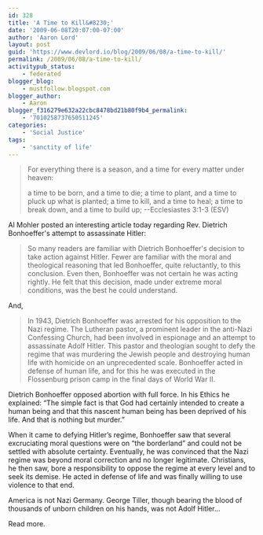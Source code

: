 ```yaml
---
id: 328
title: 'A Time to Kill&#8230;'
date: '2009-06-08T20:07:00-07:00'
author: 'Aaron Lord'
layout: post
guid: 'https://www.devlord.io/blog/2009/06/08/a-time-to-kill/'
permalink: /2009/06/08/a-time-to-kill/
activitypub_status:
    - federated
blogger_blog:
    - mustfollow.blogspot.com
blogger_author:
    - Aaron
blogger_f316279e632a22cbc8478bd21b80f9b4_permalink:
    - '7010258737650511245'
categories:
    - 'Social Justice'
tags:
    - 'sanctity of life'
---
```


<blockquote>For everything there is a season, and a time for every matter under heaven:

a time to be born, and a time to die;
a time to plant, and a time to pluck up what is planted;
a time to kill, and a time to heal;
a time to break down, and a time to build up;
--Ecclesiastes 3:1-3 (ESV)</blockquote>
Al Mohler posted an interesting article today regarding Rev. Dietrich Bonhoeffer's attempt to assassinate Hitler:
<blockquote>So many readers are familiar with Dietrich Bonhoeffer's decision to take action against Hitler. Fewer are familiar with the moral and theological reasoning that led Bonhoeffer, quite reluctantly, to this conclusion. Even then, Bonhoeffer was not certain he was acting rightly. He felt that this decision, made under extreme moral conditions, was the best he could understand.</blockquote>
And,
<blockquote>In 1943, Dietrich Bonhoeffer was arrested for his opposition to the Nazi regime. The Lutheran pastor, a prominent leader in the anti-Nazi Confessing Church, had been involved in espionage and an attempt to assassinate Adolf Hitler. This pastor and theologian sought to defy the regime that was murdering the Jewish people and destroying human life with homicide on an unprecedented scale. Bonhoeffer acted in defense of human life, and for this he was executed in the Flossenburg prison camp in the final days of World War II.</blockquote>
Dietrich Bonhoeffer opposed abortion with full force. In his Ethics he explained: “The simple fact is that God had certainly intended to create a human being and that this nascent human being has been deprived of his life. And that is nothing but murder.”

When it came to defying Hitler’s regime, Bonhoeffer saw that several excruciating moral questions were on “the borderland” and could not be settled with absolute certainty. Eventually, he was convinced that the Nazi regime was beyond moral correction and no longer legitimate. Christians, he then saw, bore a responsibility to oppose the regime at every level and to seek its demise. He acted in defense of life and was finally willing to use violence to that end.

America is not Nazi Germany. George Tiller, though bearing the blood of thousands of unborn children on his hands, was not Adolf Hitler...

Read more.